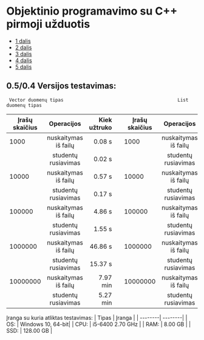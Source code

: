 # Objektinio programavimo su C++ pirmoji užduotis

* [1 dalis](https://github.com/Hurabashi/oop-with-c-plus-plus/tree/V0.1)
* [2 dalis](https://github.com/Hurabashi/oop-with-c-plus-plus/tree/V0.2)
* [3 dalis](https://github.com/Hurabashi/oop-with-c-plus-plus/tree/V0.3.1)
* [4 dalis](https://github.com/Hurabashi/oop-with-c-plus-plus/tree/V0.4)
* [5 dalis](https://github.com/Hurabashi/oop-with-c-plus-plus/tree/V0.5)

## 0.5/0.4 Versijos testavimas:
     Vector duomenų tipas                                          List duomenų tipas    

|      Įrašų skaičius       |    Operacijos    | Kiek užtruko | |     Įrašų skaičius   |    Operacijos    | Kiek užtruko | |
|---------------------|:------------------:|--------------:|-------------------------|---------------------|:------------------:|--------------:|---------------------|
| 1000 |    nuskaitymas iš failų   | 0.08 s | | 1000 |    nuskaitymas iš failų   |   0.04 s | |
|      |    studentų rusiavimas    | 0.02 s | |      |    studentų rusiavimas    |   0.01 s | |
| 10000 |    nuskaitymas iš failų   | 0.57 s | | 10000 |    nuskaitymas iš failų   |   0.42 s | |
|      |    studentų rusiavimas    | 0.17 s | |      |    studentų rusiavimas    |   0.11 s | |
| 100000 |    nuskaitymas iš failų   | 4.86 s | | 100000 |    nuskaitymas iš failų   |   4.21 s | |
|      |    studentų rusiavimas    | 1.55 s | |      |    studentų rusiavimas    |   1.03 s | |
| 1000000 |    nuskaitymas iš failų   | 46.86 s | | 1000000 |    nuskaitymas iš failų   |   40.37 s | |
|      |    studentų rusiavimas    | 15.37 s | |      |    studentų rusiavimas    |   9.57 s | ||
| 10000000 |    nuskaitymas iš failų   | 7.97 min | | 10000000 |    nuskaitymas iš failų   |   6.12 min | |
|      |    studentų rusiavimas    | 5.27 min | |      |    studentų rusiavimas    |   5.93 min | |



   Įranga su kuria atliktas testavimas:
| Tipas | Įranga |
| --------| --------|
| OS: | Windows 10, 64-bit|
| CPU: | i5-6400 2.70 GHz |
| RAM: | 8.00 GB |
| SSD: | 128.00 GB |
